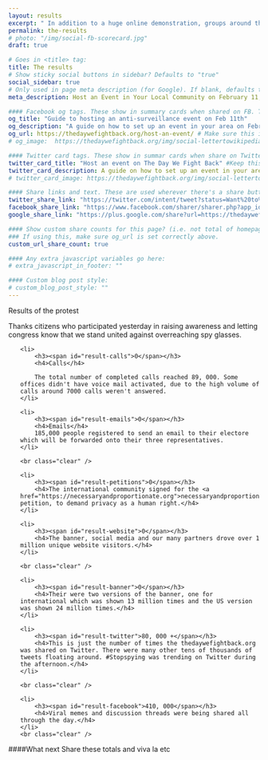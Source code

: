 ```yaml
---
layout: results
excerpt: " In addition to a huge online demonstration, groups around the world are planning events on the local level to protest surveillance abuses. Here's our guide on how to set up an event in your area."
permalink: the-results
# photo: "/img/social-fb-scorecard.jpg"
draft: true

# Goes in <title> tag:
title: The results
# Show sticky social buttons in sidebar? Defaults to "true"
social_sidebar: true
# Only used in page meta description (for Google). If blank, defaults to homepage:
meta_description: Host an Event in Your Local Community on February 11, 2014 as Part of The Day We Fight Back

#### Facebook og tags. These show in summary cards when shared on FB. These default to the homepage og: tags.
og_title: "Guide to hosting an anti-surveillance event on Feb 11th"
og_description: "A guide on how to set up an event in your area on February 11th, The Day We Fight Back."
og_url: https://thedaywefightback.org/host-an-event/ # Make sure this is the URL of the actual live page
# og_image:  https://thedaywefightback.org/img/social-lettertowikipedia.jpg # Size should be 1260 x 630px

#### Twitter card tags. These show in summar cards when share on Twitter. Defaults to homepage card tags.
twitter_card_title: "Host an event on The Day We Fight Back" #Keep this relatively short
twitter_card_description: A guide on how to set up an event in your area on February 11th, The Day We Fight Back.
# twitter_card_image: https://thedaywefightback.org/img/social-lettertowikipedia.jpg

#### Share links and text. These are used wherever there's a share button on the page.
twitter_share_link: "https://twitter.com/intent/tweet?status=Want%20to%20host%20an%20event%20on%20February%2011th%20in%20support%20of%20The%20Day%20We%20Fight%20Back%3F%20Read%20this%20guide%3A%20https%3A%2F%2Fthedaywefightback.org%2Fhost-an-event%2F%20%23stopthensa&related=daywefightback,sinak,neutralthoughts,stopwatchingus,eff"
facebook_share_link: "https://www.facebook.com/sharer/sharer.php?app_id=709021229138321&u=https%3A%2F%2Fthedaywefightback.org%2Fhost-an-event%2F&display=popup"
google_share_link: "https://plus.google.com/share?url=https://thedaywefightback.org/host-an-event/"

#### Show custom share counts for this page? (i.e. not total of homepage?)
### If using this, make sure og_url is set correctly above.
custom_url_share_count: true

#### Any extra javascript variables go here:
# extra_javascript_in_footer: ""

#### Custom blog post style:
# custom_blog_post_style: ""
---
```


Results of the protest

Thanks citizens who participated yesterday in raising awareness and letting congress know that we stand united against overreaching spy glasses.

<ul>

	<li>
		<h3><span id="result-calls">0</span></h3>
		<h4>Calls</h4>
		
		The total number of completed calls reached 89, 000. Some offices didn't have voice mail activated, due to the high volume of calls around 7000 calls weren't answered.
	</li>
	
	<li>
		<h3><span id="result-emails">0</span></h3>
		<h4>Emails</h4>
		185,000 people registered to send an email to their electore which will be forwarded onto their three representatives.
	</li>
	
	<br class="clear" />
	
	<li>
		<h3><span id="result-petitions">0</span></h3>
		<h4>The international community signed for the <a href="https://necessaryandproportionate.org">necessaryandproportionate.org</a> petition, to demand privacy as a human right.</h4>
	</li>
	
	<li>
		<h3><span id="result-website">0</span></h3>
		<h4>The banner, social media and our many partners drove over 1 million unique website visitors.</h4>
	</li>
	
	<br class="clear" />
	
	<li>
		<h3><span id="result-banner">0</span></h3>
		<h4>Their were two versions of the banner, one for international which was shown 13 million times and the US version was shown 24 million times.</h4>
	</li>
	
	<li>
		<h3><span id="result-twitter">80, 000 +</span></h3>
		<h4>This is just the number of times the thedaywefightback.org was shared on Twitter. There were many other tens of thousands of tweets floating around. #Stopspying was trending on Twitter during the afternoon.</h4>
	</li>
	
	<br class="clear" />
	
	<li>
		<h3><span id="result-facebook">410, 000</span></h3>
		<h4>Viral memes and discussion threads were being shared all through the day.</h4>
	</li>
	<br class="clear" />

</ul>

####What next
Share these totals and viva la etc

